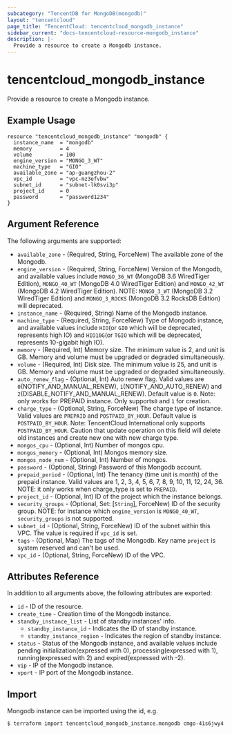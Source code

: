 ```yaml
---
subcategory: "TencentDB for MongoDB(mongodb)"
layout: "tencentcloud"
page_title: "TencentCloud: tencentcloud_mongodb_instance"
sidebar_current: "docs-tencentcloud-resource-mongodb_instance"
description: |-
  Provide a resource to create a Mongodb instance.
---
```


# tencentcloud_mongodb_instance

Provide a resource to create a Mongodb instance.

## Example Usage

```hcl
resource "tencentcloud_mongodb_instance" "mongodb" {
  instance_name  = "mongodb"
  memory         = 4
  volume         = 100
  engine_version = "MONGO_3_WT"
  machine_type   = "GIO"
  available_zone = "ap-guangzhou-2"
  vpc_id         = "vpc-mz3efvbw"
  subnet_id      = "subnet-lk0svi3p"
  project_id     = 0
  password       = "password1234"
}
```

## Argument Reference

The following arguments are supported:

* `available_zone` - (Required, String, ForceNew) The available zone of the Mongodb.
* `engine_version` - (Required, String, ForceNew) Version of the Mongodb, and available values include `MONGO_36_WT` (MongoDB 3.6 WiredTiger Edition), `MONGO_40_WT` (MongoDB 4.0 WiredTiger Edition) and `MONGO_42_WT`  (MongoDB 4.2 WiredTiger Edition). NOTE: `MONGO_3_WT` (MongoDB 3.2 WiredTiger Edition) and `MONGO_3_ROCKS` (MongoDB 3.2 RocksDB Edition) will deprecated.
* `instance_name` - (Required, String) Name of the Mongodb instance.
* `machine_type` - (Required, String, ForceNew) Type of Mongodb instance, and available values include `HIO`(or `GIO` which will be deprecated, represents high IO) and `HIO10G`(or `TGIO` which will be deprecated, represents 10-gigabit high IO).
* `memory` - (Required, Int) Memory size. The minimum value is 2, and unit is GB. Memory and volume must be upgraded or degraded simultaneously.
* `volume` - (Required, Int) Disk size. The minimum value is 25, and unit is GB. Memory and volume must be upgraded or degraded simultaneously.
* `auto_renew_flag` - (Optional, Int) Auto renew flag. Valid values are `0`(NOTIFY_AND_MANUAL_RENEW), `1`(NOTIFY_AND_AUTO_RENEW) and `2`(DISABLE_NOTIFY_AND_MANUAL_RENEW). Default value is `0`. Note: only works for PREPAID instance. Only supports`0` and `1` for creation.
* `charge_type` - (Optional, String, ForceNew) The charge type of instance. Valid values are `PREPAID` and `POSTPAID_BY_HOUR`. Default value is `POSTPAID_BY_HOUR`. Note: TencentCloud International only supports `POSTPAID_BY_HOUR`. Caution that update operation on this field will delete old instances and create new one with new charge type.
* `mongos_cpu` - (Optional, Int) Number of mongos cpu.
* `mongos_memory` - (Optional, Int) Mongos memory size.
* `mongos_node_num` - (Optional, Int) Number of mongos.
* `password` - (Optional, String) Password of this Mongodb account.
* `prepaid_period` - (Optional, Int) The tenancy (time unit is month) of the prepaid instance. Valid values are 1, 2, 3, 4, 5, 6, 7, 8, 9, 10, 11, 12, 24, 36. NOTE: it only works when charge_type is set to `PREPAID`.
* `project_id` - (Optional, Int) ID of the project which the instance belongs.
* `security_groups` - (Optional, Set: [`String`], ForceNew) ID of the security group. NOTE: for instance which `engine_version` is `MONGO_40_WT`, `security_groups` is not supported.
* `subnet_id` - (Optional, String, ForceNew) ID of the subnet within this VPC. The value is required if `vpc_id` is set.
* `tags` - (Optional, Map) The tags of the Mongodb. Key name `project` is system reserved and can't be used.
* `vpc_id` - (Optional, String, ForceNew) ID of the VPC.

## Attributes Reference

In addition to all arguments above, the following attributes are exported:

* `id` - ID of the resource.
* `create_time` - Creation time of the Mongodb instance.
* `standby_instance_list` - List of standby instances' info.
  * `standby_instance_id` - Indicates the ID of standby instance.
  * `standby_instance_region` - Indicates the region of standby instance.
* `status` - Status of the Mongodb instance, and available values include pending initialization(expressed with 0),  processing(expressed with 1), running(expressed with 2) and expired(expressed with -2).
* `vip` - IP of the Mongodb instance.
* `vport` - IP port of the Mongodb instance.


## Import

Mongodb instance can be imported using the id, e.g.

```
$ terraform import tencentcloud_mongodb_instance.mongodb cmgo-41s6jwy4
```

